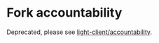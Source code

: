 # Fork accountability

Deprecated, please see [light-client/accountability](https://github.com/KYVENetwork/cometbft/v38/blob/v0.38.x/spec/light-client/accountability).
